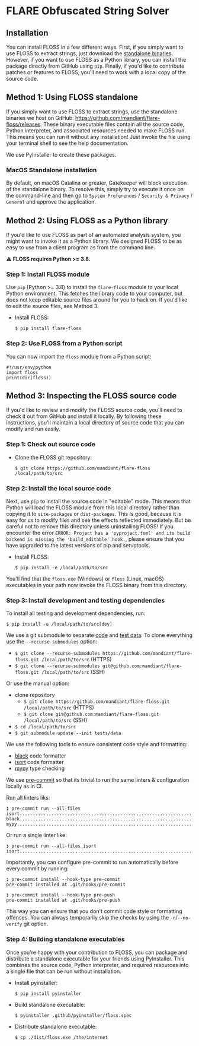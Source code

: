 # FLARE Obfuscated String Solver

## Installation
You can install FLOSS in a few different ways.
First, if you simply want to use FLOSS to extract strings, just download
 the [standalone binaries](https://github.com/mandiant/flare-floss/releases/latest).
However, if you want to use FLOSS as a Python library,
 you can install the package directly from GitHub using `pip`.
Finally, if you'd like to contribute patches or features to FLOSS,
 you'll need to work with a local copy of the source code.

## Method 1: Using FLOSS standalone

If you simply want to use FLOSS to extract strings,
use the standalone binaries we host on GitHub:
 https://github.com/mandiant/flare-floss/releases.
These binary executable files contain all the source code,
 Python interpreter, and associated resources needed to make FLOSS run.
This means you can run it without any installation!
Just invoke the file using your terminal shell to see the help documentation.

We use PyInstaller to create these packages.

### MacOS Standalone installation

By default, on macOS Catalina or greater, Gatekeeper will block execution of the standalone binary. To resolve this, simply try to execute it once on the command-line and then go to `System Preferences` / `Security & Privacy` / `General` and approve the application.

## Method 2: Using FLOSS as a Python library

If you'd like to use FLOSS as part of an automated analysis system,
 you might want to invoke it as a Python library.
We designed FLOSS to be as easy to use from a client program as from
 the command line.
 
:warning: **FLOSS requires Python >= 3.8.**

### Step 1: Install FLOSS module

Use `pip` (Python >= 3.8) to install the `flare-floss` module to your local
 Python environment.
This fetches the library code to your computer, but does not keep
 editable source files around for you to hack on.
If you'd like to edit the source files, see Method 3.

- Install FLOSS:

    `$ pip install flare-floss`


### Step 2: Use FLOSS from a Python script

You can now import the `floss` module from a Python script:

    #!/usr/env/python
    import floss
    print(dir(floss))


## Method 3: Inspecting the FLOSS source code

If you'd like to review and modify the FLOSS source code,
 you'll need to check it out from GitHub and install it locally.
By following these instructions, you'll maintain a local directory
 of source code that you can modify and run easily.

### Step 1: Check out source code

- Clone the FLOSS git repository:

    `$ git clone https://github.com/mandiant/flare-floss /local/path/to/src`

### Step 2: Install the local source code

Next, use `pip` to install the source code in "editable" mode.
This means that Python will load the FLOSS module from this local
 directory rather than copying it to `site-packages` or `dist-packages`.
This is good, because it is easy for us to modify files and see the
 effects reflected immediately.
But be careful not to remove this directory unless uninstalling FLOSS!
If you encounter the error `ERROR: Project has a 'pyproject.toml' and its build backend is missing the 'build_editable' hook.`,
 please ensure that you have upgraded to the latest versions of pip and setuptools.


- Install FLOSS:

    `$ pip install -e /local/path/to/src`

You'll find that the `floss.exe` (Windows) or `floss` (Linux, macOS) executables
 in your path now invoke the FLOSS binary from this directory.

### Step 3: Install development and testing dependencies

To install all testing and development dependencies, run:

`$ pip install -e /local/path/to/src[dev]`

We use a git submodule to separate [code](https://github.com/mandiant/flare-floss) and [test data](https://github.com/mandiant/flare-floss-testfiles).
To clone everything use the `--recurse-submodules` option:
- `$ git clone --recurse-submodules https://github.com/mandiant/flare-floss.git /local/path/to/src` (HTTPS)
- `$ git clone --recurse-submodules git@github.com:mandiant/flare-floss.git /local/path/to/src` (SSH)

Or use the manual option:
- clone repository
  - `$ git clone https://github.com/mandiant/flare-floss.git /local/path/to/src` (HTTPS)
  - `$ git clone git@github.com:mandiant/flare-floss.git /local/path/to/src` (SSH)
- `$ cd /local/path/to/src`
- `$ git submodule update --init tests/data`

We use the following tools to ensure consistent code style and formatting:

  - [black](https://github.com/psf/black) code formatter
  - [isort](https://pypi.org/project/isort/) code formatter
  - [mypy](https://mypy-lang.org/) type checking

We use [pre-commit](https://pre-commit.com/) so that its trivial to run the same linters & configuration locally as in CI.

Run all linters liks:
```
❯ pre-commit run --all-files
isort....................................................................Passed
black....................................................................Passed
mypy.....................................................................Passed
```

Or run a single linter like:
```
❯ pre-commit run --all-files isort
isort....................................................................Passed
```

Importantly, you can configure pre-commit to run automatically before every commit by running:
```
❯ pre-commit install --hook-type pre-commit
pre-commit installed at .git/hooks/pre-commit

❯ pre-commit install --hook-type pre-push
pre-commit installed at .git/hooks/pre-push
```

This way you can ensure that you don't commit code style or formatting offenses.
You can always temporarily skip the checks by using the `-n`/`--no-verify` git option.


### Step 4: Building standalone executables

Once you're happy with your contribution to FLOSS, you can package and
 distribute a standalone executable for your friends using PyInstaller.
This combines the source code, Python interpreter, and required resources
 into a single file that can be run without installation.

- Install pyinstaller:

    `$ pip install pyinstaller`

- Build standalone executable:

    `$ pyinstaller .github/pyinstaller/floss.spec`

- Distribute standalone executable:

    `$ cp ./dist/floss.exe /the/internet`

